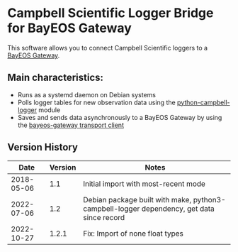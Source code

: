 # Campbell Scientific Logger Bridge for BayEOS Gateway

This software allows you to connect Campbell Scientific loggers to a [BayEOS Gateway](https://github.com/BayCEER/bayeos-gateway).

## Main characteristics:

- Runs as a systemd daemon on Debian systems
- Polls logger tables for new observation data using the [python-campbell-logger](https://github.com/BayCEER/python-campbell-logger) module
- Saves and sends data asynchronously to a BayEOS Gateway by using the [bayeos-gateway transport client](https://github.com/BayCEER/bayeosgatewayclient)

## Version History

| Date       | Version | Notes                                                                                     |
| ---------- | ------- | ----------------------------------------------------------------------------------------- |
| 2018-05-06 | 1.1     | Initial import with most-recent mode                                                      |
| 2022-07-06 | 1.2     | Debian package built with make, python3-campbell-logger dependency, get data since record |
| 2022-10-27 | 1.2.1   | Fix: Import of none float types                                                           |
